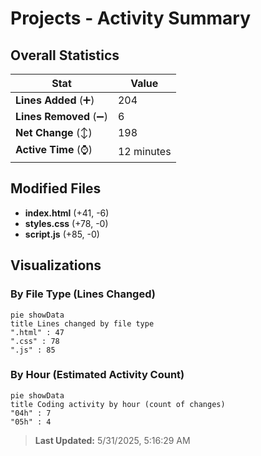 # Projects - Activity Summary 

## Overall Statistics

| Stat                   | Value                                                             |
| ---------------------- | ----------------------------------------------------------------- |
| **Lines Added** (➕)   | 204                                          |
| **Lines Removed** (➖) | 6                                        |
| **Net Change** (↕)    | 198                |
| **Active Time** (⌚)   | 12 minutes |


## Modified Files
- **index.html** (+41, -6)
- **styles.css** (+78, -0)
- **script.js** (+85, -0)

## Visualizations

### By File Type (Lines Changed)

```mermaid
pie showData
title Lines changed by file type
".html" : 47
".css" : 78
".js" : 85
```

### By Hour (Estimated Activity Count)

```mermaid
pie showData
title Coding activity by hour (count of changes)
"04h" : 7
"05h" : 4
```


> **Last Updated:** 5/31/2025, 5:16:29 AM